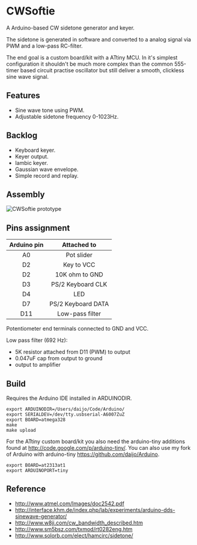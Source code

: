CWSoftie
========

A Arduino-based CW sidetone generator and keyer.

The sidetone is generated in software and converted to a analog signal via PWM and a low-pass RC-filter.

The end goal is a custom board/kit with a ATtiny MCU. In it's simplest configuration it shouldn't be much more complex than the common 555-timer based circuit practise oscillator but still deliver a smooth, clickless sine wave signal.

Features
--------

* Sine wave tone using PWM.
* Adjustable sidetone frequency 0-1023Hz.

Backlog
-------

* Keyboard keyer.
* Keyer output.
* Iambic keyer.
* Gaussian wave envelope.
* Simple record and replay.

Assembly
--------

![CWSoftie prototype](https://farm9.staticflickr.com/8332/8375597913_f57e401473_z.jpg)

Pins assignment
---------------

| Arduino pin | Attached to |
| :---------: | :---------: |
| A0 | Pot slider |
| D2 | Key to VCC |
| D2 | 10K ohm to GND |
| D3 | PS/2 Keyboard CLK |
| D4 | LED |
| D7 | PS/2 Keyboard DATA |
| D11 | Low-pass filter |

Potentiometer end terminals connected to GND and VCC.

Low pass filter (692 Hz):

* 5K resistor attached from D11 (PWM) to output
* 0.047uF cap from output to ground
* output to amplifier

Build
-----

Requires the Arduino IDE installed in ARDUINODIR.

    export ARDUINODIR=/Users/daijo/Code/Arduino/
    export SERIALDEV=/dev/tty.usbserial-A6007ZuZ
    export BOARD=atmega328
    make
    make upload

For the ATtiny custom board/kit you also need the arduino-tiny additions found at <http://code.google.com/p/arduino-tiny/>. 
You can also use my fork of Arduino with arduino-tiny <https://github.com/daijo/Arduino>.

    export BOARD=at2313at1
    export ARDUINOPORT=tiny

Reference
---------

* <http://www.atmel.com/Images/doc2542.pdf>
* <http://interface.khm.de/index.php/lab/experiments/arduino-dds-sinewave-generator/>
* <http://www.w8ji.com/cw_bandwidth_described.htm>
* <http://www.sm5bsz.com/txmod/rt0282eng.htm>
* <http://www.solorb.com/elect/hamcirc/sidetone/> 
